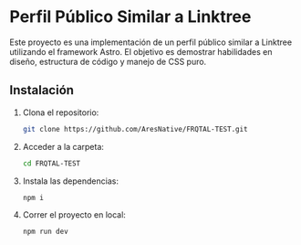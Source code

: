# Perfil Público Similar a Linktree

Este proyecto es una implementación de un perfil público similar a Linktree utilizando el framework Astro. El objetivo es demostrar habilidades en diseño, estructura de código y manejo de CSS puro.

## Instalación

1. Clona el repositorio:
   ```bash
   git clone https://github.com/AresNative/FRQTAL-TEST.git
   ```
2. Acceder a la carpeta:
   ```bash
   cd FRQTAL-TEST
   ```
3. Instala las dependencias:
   ```bash
   npm i
   ```
4. Correr el proyecto en local:
   ```bash
   npm run dev
   ```
